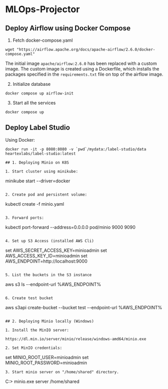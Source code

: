 # MLOps-Projector


## Deploy Airflow using Docker Compose

1. Fetch docker-compose.yaml 

```
wget "https://airflow.apache.org/docs/apache-airflow/2.6.0/docker-compose.yaml"
```
The initial image <code>apache/airflow:2.6.0</code> has been replaced with a custom image. The custom image is created using a Dockerfile, which installs the packages specified in the <code>requirements.txt</code> file on top of the airflow image.

2. Initialize database

```
docker compose up airflow-init
```

3. Start all the services

```
docker compose up
```


## Deploy Label Studio

Using Docker:

```
docker run -it -p 8080:8080 -v `pwd`/mydata:/label-studio/data heartexlabs/label-studio:latest

## 1. Deploying Minio on K8S

1. Start cluster using minikube:
```
minikube start --driver=docker
```

2. Create pod and persistent volume:
```
kubectl create -f minio.yaml
```

3. Forward ports:
```
kubectl port-forward --address=0.0.0.0 pod/minio 9000 9090
```

4. Set up S3 Access (installed AWS Cli) 
```
set AWS_SECRET_ACCESS_KEY=minioadmin
set AWS_ACCESS_KEY_ID=minioadmin
set AWS_ENDPOINT=http://localhost:9000
```

5. List the buckets in the S3 instance
```
aws s3 ls --endpoint-url %AWS_ENDPOINT%
```

6. Create test bucket
```
aws s3api create-bucket --bucket test --endpoint-url %AWS_ENDPOINT%
```

## 2. Deploying Minio locally (Windows)

1. Install the MinIO server:

https://dl.min.io/server/minio/release/windows-amd64/minio.exe

2. Set MinIO credentials:
```
set MINIO_ROOT_USER=minioadmin
set MINIO_ROOT_PASSWORD=minioadmin
```
3. Start minio server on "/home/shared" directory.
```
C:\> minio.exe server /home/shared
```
